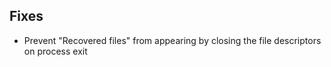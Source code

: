 ## Fixes

- Prevent "Recovered files" from appearing by closing the file descriptors on process exit
